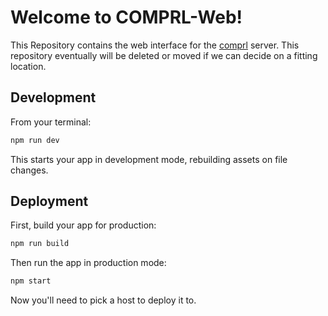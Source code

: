 # Welcome to COMPRL-Web!

This Repository contains the web interface for the [comprl](https://github.com/martius-lab/teamproject-competition-server) server.
This repository eventually will be deleted or moved if we can decide on a fitting location.
## Development

From your terminal:

```sh
npm run dev
```

This starts your app in development mode, rebuilding assets on file changes.

## Deployment

First, build your app for production:

```sh
npm run build
```

Then run the app in production mode:

```sh
npm start
```

Now you'll need to pick a host to deploy it to.